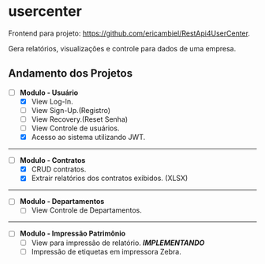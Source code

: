 # usercenter
Frontend para projeto: https://github.com/ericambiel/RestApi4UserCenter.

Gera relatórios, visualizações e controle para dados de uma empresa.

**Andamento dos Projetos**
---

- [ ] **Modulo - Usuário**
   - [x] View Log-In.
   - [ ] View Sign-Up.(Registro)
   - [ ] View Recovery.(Reset Senha)
   - [ ] View Controle de usuários.
   - [x] Acesso ao sistema utilizando JWT. 
   
---

- [ ] **Modulo - Contratos**
  - [x] CRUD contratos.
  - [x] Extrair relatórios dos contratos exibidos. (XLSX)

---

- [ ] **Modulo - Departamentos**
   - [ ] View Controle de Departamentos.
   
---

- [ ] **Modulo - Impressão Patrimônio**
   - [ ] View para impressão de relatório. ***IMPLEMENTANDO***
   - [ ] Impressão de etiquetas em impressora Zebra.
